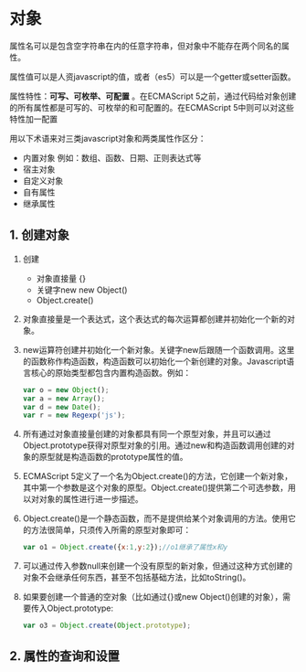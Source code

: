 # 对象

属性名可以是包含空字符串在内的任意字符串，但对象中不能存在两个同名的属性。

属性值可以是人资javascript的值，或者（es5）可以是一个getter或setter函数。

属性特性：**可写、可枚举、可配置** 。在ECMAScript 5之前，通过代码给对象创建的所有属性都是可写的、可枚举的和可配置的。在ECMAScript 5中则可以对这些特性加一配置

用以下术语来对三类javascript对象和两类属性作区分：

- 内置对象 例如：数组、函数、日期、正则表达式等
- 宿主对象 
- 自定义对象
- 自有属性
- 继承属性



## 1. 创建对象

1. 创建

    - 对象直接量  {}
    - 关键字new   new Object()
    - Object.create()

2. 对象直接量是一个表达式，这个表达式的每次运算都创建并初始化一个新的对象。

3. new运算符创建并初始化一个新对象。关键字new后跟随一个函数调用。这里的函数称作构造函数，构造函数可以初始化一个新创建的对象。Javascript语言核心的原始类型都包含内置构造函数。例如：
    ```javascript
    var o = new Object();
    var a = new Array();
    var d = new Date();
    var r = new Regexp('js');
    ```

4. 所有通过对象直接量创建的对象都具有同一个原型对象，并且可以通过Object.prototype获得对原型对象的引用。通过new和构造函数调用创建的对象的原型就是构造函数的prototype属性的值。


5. ECMAScript 5定义了一个名为Object.create()的方法，它创建一个新对象，其中第一个参数是这个对象的原型。Object.create()提供第二个可选参数，用以对对象的属性进行进一步描述。

6. Object.create()是一个静态函数，而不是提供给某个对象调用的方法。使用它的方法很简单，只须传入所需的原型对象即可：
    ```javascript
    var o1 = Object.create({x:1,y:2});//o1继承了属性x和y
    ```
7. 可以通过传入参数null来创建一个没有原型的新对象，但通过这种方式创建的对象不会继承任何东西，甚至不包括基础方法，比如toString()。

8. 如果要创建一个普通的空对象（比如通过{}或new Object()创建的对象），需要传入Object.prototype:
    ```javascript
    var o3 = Object.create(Object.prototype);
    ```


## 2. 属性的查询和设置

